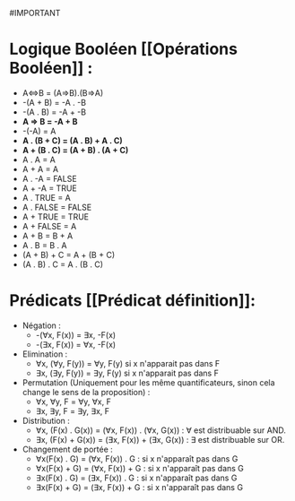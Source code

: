 #IMPORTANT 
# Logique Booléen [[Opérations Booléen]] :
- A<=>B = (A=>B).(B=>A)
- -(A + B) = -A . -B
- -(A . B) = -A + -B
- **A => B = -A + B**
- -(-A) = A
- **A . (B + C) = (A . B) + A . C)**
- **A + (B . C) = (A + B) . (A + C)**
- A . A = A
- A + A = A
- A . -A = FALSE
- A + -A = TRUE
- A . TRUE = A
- A . FALSE = FALSE
- A + TRUE = TRUE
- A + FALSE = A
- A + B = B + A
- A . B = B . A
- (A + B) + C = A + (B + C)
- (A . B) . C = A . (B . C)
# Prédicats [[Prédicat définition]]:
- Négation :
	- -(∀x, F(x)) = ∃x, -F(x)
	- -(∃x, F(x)) = ∀x, -F(x) 
- Elimination :
	- ∀x, (∀y, F(y)) = ∀y, F(y) si x n'apparait pas dans F
	- ∃x, (∃y, F(y)) = ∃y, F(y) si x n'apparait pas dans F
- Permutation (Uniquement pour les même quantificateurs, sinon cela change le sens de la proposition) :
	- ∀x, ∀y, F = ∀y, ∀x, F
	- ∃x, ∃y, F = ∃y, ∃x, F
- Distribution :
	- ∀x, (F(x) . G(x)) = (∀x, F(x)) . (∀x, G(x)) : ∀ est distribuable sur AND.
	- ∃x, (F(x) + G(x)) = (∃x, F(x)) + (∃x, G(x)) : ∃ est distribuable sur OR.
- Changement de portée :
	- ∀x(F(x) . G) = (∀x, F(x)) . G : si x n'apparaît pas dans G
	- ∀x(F(x) + G) = (∀x, F(x)) + G : si x n'apparaît pas dans G
	- ∃x(F(x) . G) = (∃x, F(x)) . G : si x n'apparaît pas dans G
	- ∃x(F(x) + G) = (∃x, F(x)) + G : si x n'apparaît pas dans G